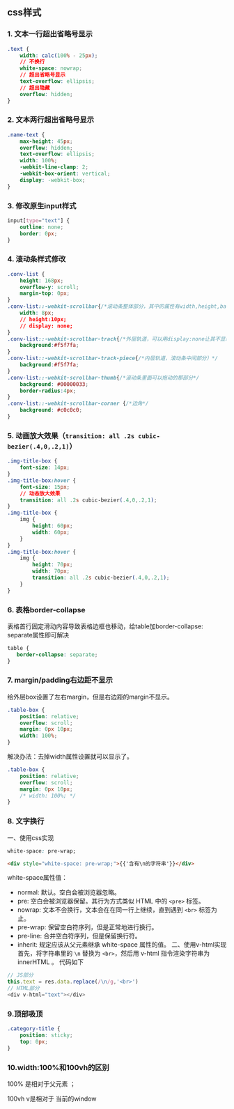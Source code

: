 ## css样式

### 1. 文本一行超出省略号显示

```css
.text {
    width: calc(100% - 25px);
    // 不换行
    white-space: nowrap;
    // 超出省略号显示
    text-overflow: ellipsis;
    // 超出隐藏
    overflow: hidden;
}
```

### 2. 文本两行超出省略号显示

```css
.name-text {
    max-height: 45px;
    overflow: hidden;
    text-overflow: ellipsis;
    width: 100%;
    -webkit-line-clamp: 2;
    -webkit-box-orient: vertical;
    display: -webkit-box;
}
```

### 3. 修改原生input样式

```css
input[type="text"] {
    outline: none;
    border: 0px;
}
```

### 4. 滚动条样式修改

```css
.conv-list {
    height: 168px;
    overflow-y: scroll;
    margin-top: 0px;
}
.conv-list::-webkit-scrollbar{/*滚动条整体部分，其中的属性有width,height,background,border等*/
    width: 8px;
    // height:10px;
    // display: none;
}
.conv-list::-webkit-scrollbar-track{/*外层轨道，可以用display:none让其不显示，也可以添加背景图片，颜色改变显示效果*/
    background:#f5f7fa;
}
.conv-list::-webkit-scrollbar-track-piece{/*内层轨道，滚动条中间部分）*/
    background:#f5f7fa;
}
.conv-list::-webkit-scrollbar-thumb{/*滚动条里面可以拖动的那部分*/
    background: #00000033;
    border-radius:4px;
}
.conv-list::-webkit-scrollbar-corner {/*边角*/
    background: #c0c0c0;
}
```

### 5. 动画放大效果（`transition: all .2s cubic-bezier(.4,0,.2,1)`）

```css
.img-title-box {
    font-size: 14px;
}
.img-title-box:hover {
    font-size: 15px;
    // 动态放大效果
    transition: all .2s cubic-bezier(.4,0,.2,1);
}
.img-title-box {
    img {
        height: 60px;
        width: 60px;
    } 
}
.img-title-box:hover {
    img {
        height: 70px;
        width: 70px;
        transition: all .2s cubic-bezier(.4,0,.2,1);
    } 
}
```

### 6. 表格border-collapse

表格首行固定滑动内容导致表格边框也移动，给table加border-collapse: separate属性即可解决

```css
table {
   border-collapse: separate;
}
```

### 7. margin/padding右边距不显示

给外层box设置了左右margin，但是右边距的margin不显示。

```css
.table-box {
    position: relative;
    overflow: scroll;
    margin: 0px 10px;
    width: 100%;
}
```

解决办法：去掉width属性设置就可以显示了。

```css
.table-box {
    position: relative;
    overflow: scroll;
    margin: 0px 10px;
    /* width: 100%; */
}
```

### 8. 文字换行
一、使用css实现
```css
white-space: pre-wrap; 
```
```html
<div style="white-space: pre-wrap;">{{'含有\n的字符串'}}</div> 
```
white-space属性值：
- normal: 默认。空白会被浏览器忽略。
- pre: 空白会被浏览器保留。其行为方式类似 HTML 中的 `<pre>` 标签。
- nowrap: 文本不会换行，文本会在在同一行上继续，直到遇到 `<br>` 标签为止。
- pre-wrap: 保留空白符序列，但是正常地进行换行。
- pre-line: 合并空白符序列，但是保留换行符。
- inherit: 规定应该从父元素继承 white-space 属性的值。
二、使用v-html实现
首先，将字符串里的 `\n` 替换为  `<br>`，然后用 v-html 指令渲染字符串为 innerHTML 。 代码如下
```js
// JS部分
this.text = res.data.replace(/\n/g,'<br>')
// HTML部分
<div v-html="text"></div>
```

### 9.顶部吸顶

```css
.category-title {
    position: sticky;
    top: 0px;
}

```
### 10.width:100%和100vh的区别

100% 是相对于父元素 ；

100vh v是相对于 当前的window

<Valine></Valine>